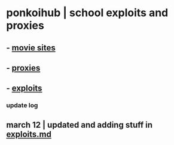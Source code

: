 # ponkoihub | school exploits and proxies

## - [movie sites](https://github.com/ponkoi/nthub/blob/main/moviesites.md) <br>

## - [proxies](https://github.com/ponkoi/nthub/blob/main/proxies.md) <br>

## - [exploits](https://github.com/ponkoi/nthub/blob/main/exploits.md) <br>


### update log

## march 12 | updated and adding stuff in [exploits.md](https://github.com/ponkoi/ponkoihub/blob/main/exploits.md)
